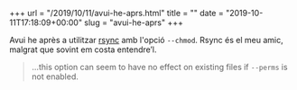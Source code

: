+++
url = "/2019/10/11/avui-he-aprs.html"
title = ""
date = "2019-10-11T17:18:09+00:00"
slug = "avui-he-aprs"
+++

Avui he après a utilitzar [rsync](https://en.wikipedia.org/wiki/Rsync) amb l'opció `--chmod`. Rsync és el meu amic, malgrat que sovint em costa entendre’l.

> …this option can seem to have no effect on existing files if `--perms` is not enabled.
